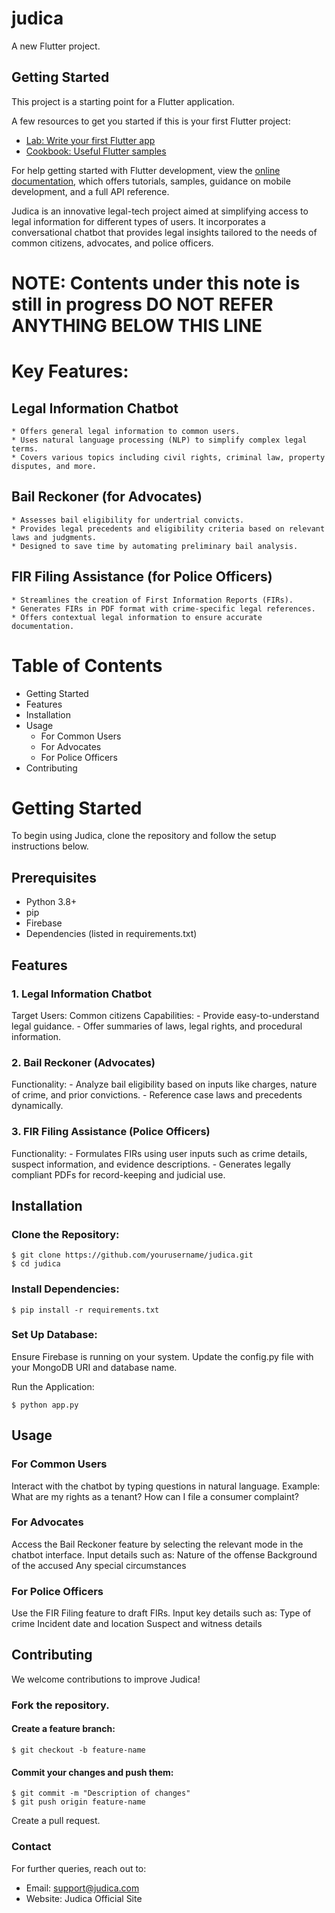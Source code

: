 # judica

A new Flutter project.

## Getting Started

This project is a starting point for a Flutter application.

A few resources to get you started if this is your first Flutter project:

- [Lab: Write your first Flutter app](https://docs.flutter.dev/get-started/codelab)
- [Cookbook: Useful Flutter samples](https://docs.flutter.dev/cookbook)

For help getting started with Flutter development, view the
[online documentation](https://docs.flutter.dev/), which offers tutorials,
samples, guidance on mobile development, and a full API reference.

Judica is an innovative legal-tech project aimed at simplifying access to legal information for different types of users. It incorporates a conversational chatbot that provides legal insights tailored to the needs of common citizens, advocates, and police officers.

# NOTE: Contents under this note is still in progress DO NOT REFER ANYTHING BELOW THIS LINE

# Key Features:

  ## Legal Information Chatbot

    * Offers general legal information to common users.
    * Uses natural language processing (NLP) to simplify complex legal terms.
    * Covers various topics including civil rights, criminal law, property disputes, and more.

  ## Bail Reckoner (for Advocates)

    * Assesses bail eligibility for undertrial convicts.
    * Provides legal precedents and eligibility criteria based on relevant laws and judgments.
    * Designed to save time by automating preliminary bail analysis.

  ## FIR Filing Assistance (for Police Officers)

    * Streamlines the creation of First Information Reports (FIRs).
    * Generates FIRs in PDF format with crime-specific legal references.
    * Offers contextual legal information to ensure accurate documentation.

# Table of Contents

  - Getting Started
  - Features
  - Installation
  - Usage
    - For Common Users
    - For Advocates
    - For Police Officers
  - Contributing

# Getting Started

To begin using Judica, clone the repository and follow the setup instructions below.

## Prerequisites
  - Python 3.8+
  - pip
  - Firebase
  - Dependencies (listed in requirements.txt)

## Features

  ### 1. Legal Information Chatbot
  Target Users: Common citizens
  Capabilities:
    - Provide easy-to-understand legal guidance.
    - Offer summaries of laws, legal rights, and procedural information.
  
  ### 2. Bail Reckoner (Advocates)
  Functionality:
    - Analyze bail eligibility based on inputs like charges, nature of crime, and prior convictions.
    - Reference case laws and precedents dynamically.
  
  ### 3. FIR Filing Assistance (Police Officers)
  Functionality:
    - Formulates FIRs using user inputs such as crime details, suspect information, and evidence descriptions.
    - Generates legally compliant PDFs for record-keeping and judicial use.

## Installation

### Clone the Repository:
```
$ git clone https://github.com/yourusername/judica.git
$ cd judica
```

### Install Dependencies:
```
$ pip install -r requirements.txt
```

### Set Up Database:

Ensure Firebase is running on your system.
Update the config.py file with your MongoDB URI and database name.

Run the Application:
```
$ python app.py
```

## Usage
### For Common Users
  Interact with the chatbot by typing questions in natural language.
  Example:
    What are my rights as a tenant?
    How can I file a consumer complaint?

### For Advocates
  Access the Bail Reckoner feature by selecting the relevant mode in the chatbot interface.
  Input details such as:
    Nature of the offense
    Background of the accused
    Any special circumstances

### For Police Officers
  Use the FIR Filing feature to draft FIRs.
  Input key details such as:
  Type of crime
  Incident date and location
  Suspect and witness details

## Contributing
  
We welcome contributions to improve Judica!

### Fork the repository.

#### Create a feature branch:
```
$ git checkout -b feature-name
```

#### Commit your changes and push them:
```
$ git commit -m "Description of changes"
$ git push origin feature-name
```
Create a pull request.

### Contact
For further queries, reach out to:

* Email: support@judica.com
* Website: Judica Official Site
